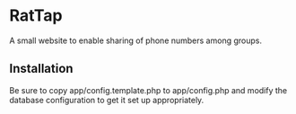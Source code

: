 RatTap
======

A small website to enable sharing of phone numbers among groups.

Installation
------------

Be sure to copy app/config.template.php to app/config.php and modify the
database configuration to get it set up appropriately.

